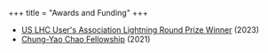 +++
title = "Awards and Funding"
+++


- [US LHC User's Association Lightning Round Prize Winner](https://indico.fnal.gov/event/61746/timetable/#53-awards-and-concluding-remar) (2023)
- [Chung-Yao Chao Fellowship](https://indico.ihep.ac.cn/event/14541/contributions/31450/attachments/15345/17498/InterviewTalk-Condensed.pdf) (2021)
